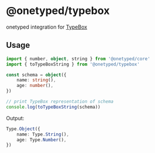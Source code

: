 # @onetyped/typebox

onetyped integration for [TypeBox](https://github.com/sinclairzx81/typebox)

## Usage

```ts
import { number, object, string } from '@onetyped/core'
import { toTypeBoxString } from '@onetyped/typebox'

const schema = object({
	name: string(),
	age: number(),
})

// print TypeBox representation of schema
console.log(toTypeBoxString(schema))
```

Output:

```ts
Type.Object({
	name: Type.String(),
	age: Type.Number(),
})
```
